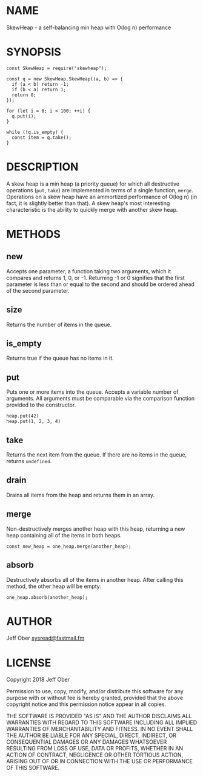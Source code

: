 # NAME

SkewHeap - a self-balancing min heap with O(log n) performance

# SYNOPSIS

```
const SkewHeap = require("skewheap");

const q = new SkewHeap.SkewHeap((a, b) => {
  if (a < b) return -1;
  if (b < a) return 1;
  return 0;
});

for (let i = 0; i < 100; ++i) {
  q.put(i);
}

while (!q.is_empty) {
  const item = q.take();
}
```

# DESCRIPTION

A skew heap is a min heap (a priority queue) for which all destructive
operations (`put`, `take`) are implemented in terms of a single function,
`merge`.  Operations on a skew heap have an ammortized performance of O(log n)
(in fact, it is slightly better than that). A skew heap's most interesting
characteristic is the ability to quickly merge with another skew heap.

# METHODS

## new

Accepts one parameter, a function taking two arguments, which it compares and
returns 1, 0, or -1. Returning -1 or 0 signifies that the first parameter is
less than or equal to the second and should be ordered ahead of the second
parameter.

## size

Returns the number of items in the queue.

## is_empty

Returns true if the queue has no items in it.

## put

Puts one or more items into the queue. Accepts a variable number of arguments.
All arguments must be comparable via the comparison function provided to the
constructor.

```
heap.put(42)
heap.put(1, 2, 3, 4)
```

## take

Returns the next item from the queue. If there are no items in the queue,
returns `undefined`.

## drain

Drains all items from the heap and returns them in an array.

## merge

Non-destructively merges another heap with this heap, returning a new heap
containing all of the items in both heaps.

```
const new_heap = one_heap.merge(another_heap);
```

## absorb

Destructively absorbs all of the items in another heap. After calling this
method, the other heap will be empty.

```
one_heap.absorb(another_heap);
```

# AUTHOR

Jeff Ober <sysread@fastmail.fm>

# LICENSE

Copyright 2018 Jeff Ober

Permission to use, copy, modify, and/or distribute this software for any purpose with or without fee is hereby granted, provided that the above copyright notice and this permission notice appear in all copies.

THE SOFTWARE IS PROVIDED "AS IS" AND THE AUTHOR DISCLAIMS ALL WARRANTIES WITH REGARD TO THIS SOFTWARE INCLUDING ALL IMPLIED WARRANTIES OF MERCHANTABILITY AND FITNESS. IN NO EVENT SHALL THE AUTHOR BE LIABLE FOR ANY SPECIAL, DIRECT, INDIRECT, OR CONSEQUENTIAL DAMAGES OR ANY DAMAGES WHATSOEVER RESULTING FROM LOSS OF USE, DATA OR PROFITS, WHETHER IN AN ACTION OF CONTRACT, NEGLIGENCE OR OTHER TORTIOUS ACTION, ARISING OUT OF OR IN CONNECTION WITH THE USE OR PERFORMANCE OF THIS SOFTWARE.
